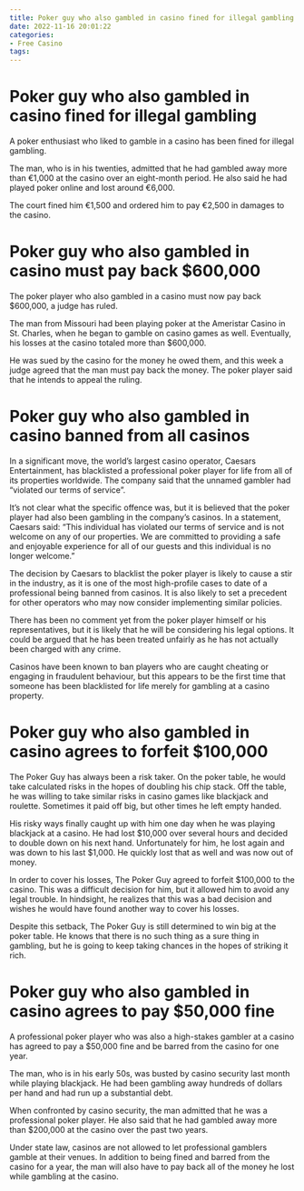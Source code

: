 ```yaml
---
title: Poker guy who also gambled in casino fined for illegal gambling
date: 2022-11-16 20:01:22
categories:
- Free Casino
tags:
---
```



#  Poker guy who also gambled in casino fined for illegal gambling

A poker enthusiast who liked to gamble in a casino has been fined for illegal gambling.

The man, who is in his twenties, admitted that he had gambled away more than €1,000 at the casino over an eight-month period. He also said he had played poker online and lost around €6,000.

The court fined him €1,500 and ordered him to pay €2,500 in damages to the casino.

#  Poker guy who also gambled in casino must pay back $600,000

The poker player who also gambled in a casino must now pay back $600,000, a judge has ruled.

The man from Missouri had been playing poker at the Ameristar Casino in St. Charles, when he began to gamble on casino games as well. Eventually, his losses at the casino totaled more than $600,000.

He was sued by the casino for the money he owed them, and this week a judge agreed that the man must pay back the money. The poker player said that he intends to appeal the ruling.

#  Poker guy who also gambled in casino banned from all casinos

In a significant move, the world’s largest casino operator, Caesars Entertainment, has blacklisted a professional poker player for life from all of its properties worldwide. The company said that the unnamed gambler had “violated our terms of service”.

It’s not clear what the specific offence was, but it is believed that the poker player had also been gambling in the company’s casinos. In a statement, Caesars said: “This individual has violated our terms of service and is not welcome on any of our properties. We are committed to providing a safe and enjoyable experience for all of our guests and this individual is no longer welcome.”

The decision by Caesars to blacklist the poker player is likely to cause a stir in the industry, as it is one of the most high-profile cases to date of a professional being banned from casinos. It is also likely to set a precedent for other operators who may now consider implementing similar policies.

There has been no comment yet from the poker player himself or his representatives, but it is likely that he will be considering his legal options. It could be argued that he has been treated unfairly as he has not actually been charged with any crime.

Casinos have been known to ban players who are caught cheating or engaging in fraudulent behaviour, but this appears to be the first time that someone has been blacklisted for life merely for gambling at a casino property.

#  Poker guy who also gambled in casino agrees to forfeit $100,000

The Poker Guy has always been a risk taker. On the poker table, he would take calculated risks in the hopes of doubling his chip stack. Off the table, he was willing to take similar risks in casino games like blackjack and roulette. Sometimes it paid off big, but other times he left empty handed.

His risky ways finally caught up with him one day when he was playing blackjack at a casino. He had lost $10,000 over several hours and decided to double down on his next hand. Unfortunately for him, he lost again and was down to his last $1,000. He quickly lost that as well and was now out of money.

In order to cover his losses, The Poker Guy agreed to forfeit $100,000 to the casino. This was a difficult decision for him, but it allowed him to avoid any legal trouble. In hindsight, he realizes that this was a bad decision and wishes he would have found another way to cover his losses.

Despite this setback, The Poker Guy is still determined to win big at the poker table. He knows that there is no such thing as a sure thing in gambling, but he is going to keep taking chances in the hopes of striking it rich.

#  Poker guy who also gambled in casino agrees to pay $50,000 fine

A professional poker player who was also a high-stakes gambler at a casino has agreed to pay a $50,000 fine and be barred from the casino for one year.

The man, who is in his early 50s, was busted by casino security last month while playing blackjack. He had been gambling away hundreds of dollars per hand and had run up a substantial debt.

When confronted by casino security, the man admitted that he was a professional poker player. He also said that he had gambled away more than $200,000 at the casino over the past two years.

Under state law, casinos are not allowed to let professional gamblers gamble at their venues. In addition to being fined and barred from the casino for a year, the man will also have to pay back all of the money he lost while gambling at the casino.